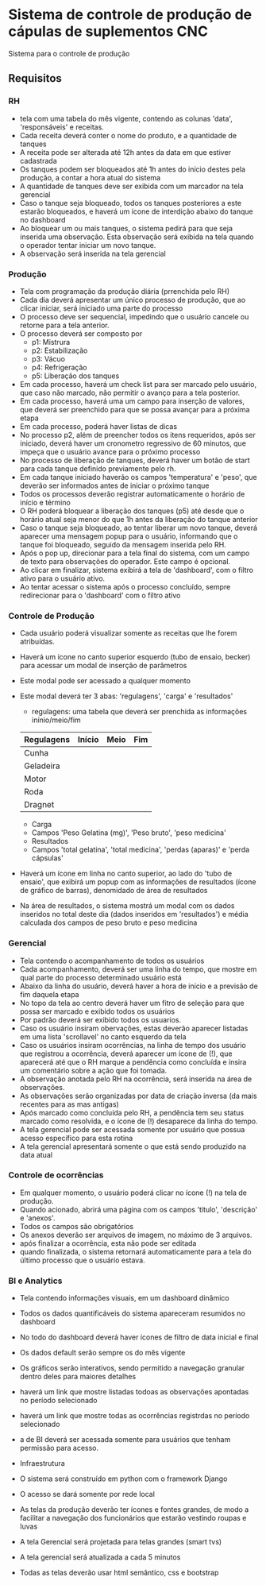 # Sistema de controle de produção de cápulas de suplementos CNC

Sistema para o controle de produção 

## Requisitos

### RH

- tela com uma tabela do mês vigente, contendo as colunas 'data', 'responsáveis' e receitas.
- Cada receita deverá conter o nome do produto, e a quantidade de tanques
- A receita pode ser alterada até 12h antes da data em que estiver cadastrada
- Os tanques podem ser bloqueados até 1h antes do início destes pela produção, a contar a hora atual do sistema
- A quantidade de tanques deve ser exibida com um marcador na tela gerencial
- Caso o tanque seja bloqueado, todos os tanques posteriores a este estarão bloqueados, e haverá um ícone de interdição abaixo do tanque no dashboard
- Ao bloquear um ou mais tanques, o sistema pedirá para que seja inserida uma observação. Esta observação será exibida na tela quando o operador tentar iniciar um novo tanque.
- A observação será inserida na tela gerencial

### Produção
 - Tela com programação da produção diária (prrenchida pelo RH)
 - Cada dia deverá apresentar um único processo de produção, que ao clicar iniciar, será iniciado uma parte do processo
 - O processo deve ser sequencial, impedindo que o usuário cancele ou retorne para a tela anterior.
 - O processo deverá ser composto por
    - p1: Mistrura
    - p2: Estabilização
    - p3: Vácuo
    - p4: Refrigeração
    - p5: Liberação dos tanques
  - Em cada processo, haverá um check list para ser marcado pelo usuário, que caso não marcado, não permitir o avanço para a tela posterior.
  - Em cada processo, haverá uma um campo para inserção de valores, que deverá ser preenchido para que se possa avançar para a próxima etapa
  - Em cada processo, poderá haver listas de dicas
  - No processo p2, além de preencher todos os itens requeridos, após ser iniciado, deverá haver um cronometro regressivo de 60 minutos, que impeça que o usuário avance para o próximo processo
  - No processo de liberação de tanques, deverá haver um botão de start para cada tanque definido previamente pelo rh. 
  - Em cada tanque iniciado haverão os campos 'temperatura' e 'peso', que deverão ser informados antes de iniciar o próximo tanque
  - Todos os processos deverão registrar automaticamente o horário de início e término
  - O RH poderá bloquear a liberação dos tanques (p5) até desde que o horário atual seja menor do que 1h antes da liberação do tanque anterior
  - Caso o tanque seja bloqueado, ao tentar liberar um novo tanque, deverá aparecer uma mensagem popup para o usuário, informando que o tanque foi bloqueado, seguido da mensagem inserida pelo RH.
  - Após o pop up, direcionar para a tela final do sistema, com um campo de texto para observações do operador. Este campo é opcional.
  - Ao clicar em finalizar, sistema exibirá a tela de 'dashboard', com o filtro ativo para o usuário ativo.
  - Ao tentar acessar o sistema após o processo concluído, sempre redirecionar para o 'dashboard' com o filtro ativo

### Controle de Produção

 - Cada usuário poderá visualizar somente as receitas que lhe forem atribuídas.
 - Haverá um ícone no canto superior esquerdo (tubo de ensaio, becker) para acessar um modal de inserção de parâmetros
 - Este modal pode ser acessado a qualquer momento
 - Este modal deverá ter 3 abas: 'regulagens', 'carga' e 'resultados'
    - regulagens: uma tabela que deverá ser prenchida as informações inínio/meio/fim
        
    |Regulagens|Início|Meio|Fim|
    |----------|------|----|---|
    |Cunha     |      |    |   |
    |Geladeira |      |    |   |
    |Motor     |      |    |   |
    |Roda      |      |    |   |
    |Dragnet   |      |    |   |

    - Carga
    - Campos 'Peso Gelatina (mg)', 'Peso bruto', 'peso medicina'
    - Resultados
    - Campos 'total gelatina', 'total medicina', 'perdas (aparas)' e 'perda cápsulas'
- Haverá um ícone em linha no canto superior, ao lado do 'tubo de ensaio', que exibirá um popup com as informações de resultados (ícone de gráfico de barras), denomidado de área de resultados
- Na área de resultados, o sistema mostrá um modal com os dados inseridos no total deste dia (dados inseridos em 'resultados') e média calculada dos campos de peso bruto e peso medicina


### Gerencial

- Tela contendo o acompanhamento de todos os usuários
- Cada acompanhamento, deverá ser uma linha do tempo, que mostre em qual parte do processo determinado usuário está
- Abaixo da linha do usuário, deverá haver a hora de início e a previsão de fim daquela etapa
- No topo da tela ao centro deverá haver um fitro de seleção para que possa ser marcado e exibido todos os usuários
- Por padrão deverá ser exibido todos os usuarios.
- Caso os usuário insiram obervações, estas deverão aparecer listadas em uma lista 'scrollavel' no canto esquerdo da tela
- Caso os usuários insiram ocorrências, na linha de tempo dos usuário que registrou a ocorrência, deverá aparecer um ícone de (!), que aparecerá até que o RH marque a pendência como concluída e insira um comentário sobre a ação que foi tomada.
- A observação anotada pelo RH na ocorrência, será inserida na área de observações.
- As observações serão organizadas por data de criação inversa (da mais recentes para as mas antigas)
- Após marcado como concluída pelo RH, a pendência tem seu status marcado como resolvida, e o ícone de (!) desaparece da linha do tempo.
- A tela gerencial pode ser acessada somente por usuário que possua acesso específico para esta rotina
- A tela gerencial apresentará somente o que está sendo produzido na data atual


### Controle de ocorrências

- Em qualquer momento, o usuário poderá clicar no ícone (!) na tela de produção. 
- Quando acionado, abrirá uma página com os campos 'título', 'descrição' e 'anexos'.
- Todos os campos são obrigatórios
- Os anexos deverão ser arquivos de imagem, no máximo de 3 arquivos.
- após finalizar a ocorrência, esta não pode ser editada
- quando finalizada, o sistema retornará automaticamente para a tela do último processo que o usuário estava.


### BI e Analytics
- Tela contendo informações visuais, em um dashboard dinâmico
- Todos os dados quantificáveis do sistema apareceram resumidos no dashboard
- No todo do dashboard deverá haver ícones de filtro de data inicial e final
- Os dados default serão sempre os do mês vigente
- Os gráficos serão interativos, sendo permitido a navegação granular dentro deles para maiores detalhes
- haverá um link que mostre listadas todoas as observações apontadas no período selecionado
- haverá um link que mostre todas as ocorrências registrdas no período selecionado
- a de BI deverá ser acessada somente para usuários que tenham permissão para acesso.

- Infraestrutura
- O sistema será construído em python com o framework Django
- O acesso se dará somente por rede local
- As telas da produção deverão ter ícones e fontes grandes, de modo a facilitar a navegação dos funcionários que estarão vestindo roupas e luvas
- A tela Gerencial será projetada para telas grandes (smart tvs)
- A tela gerencial será atualizada a cada 5 minutos
- Todas as telas deverão usar html semântico, css e bootstrap
  
